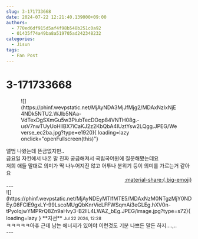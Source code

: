 ```yaml
---
slug: 3-171733668
date: 2024-07-22 12:21:40.139000+09:00
authors:
  - 770ed6df915d5af4f98b548b251c0a92
  - 01435f74a49ba8a519705ad242348232
categories:
  - Jisun
tags:
  - Fan Post
---
```


# 3-171733668

<div class="post-container" markdown="1">
<div class="content-container md-sidebar__scrollwrap" markdown="1">


<figure markdown="1">
![](https://phinf.wevpstatic.net/MjAyNDA3MjJfMjg2/MDAxNzIxNjE4NDk5NTU2.WJlb5NAa-VdTexDgSXmGu5w3PiubTecDOqp84VNTH08g.-usV7nwTUyUoHllBX7iCaKJ2z2KbQbA4IUztYsw2LQgg.JPEG/Weverse_ec2ba.jpg?type=e1920){ loading=lazy onclick="openFullscreen(this)"}
</figure>
앨범 나왔는데 뜬금없지만..<br>금요일 자컨에서 나온 말 진짜 궁금해져서 국립국어원에 질문해봤는데요<br>저희 애들 말대로 의미가 딱 나누어지진 않고 어투나 분위기 등이 의미를 가르는거 같아요

</div>
</div>

<div style="text-align: right;" markdown="1">
<a href="https://weverse.io/fromis9/fanpost/3-171733668" style="text-align: right;">:material-share:{.big-emoji}</a>
</div>
---

<div class="comments-container md-sidebar__scrollwrap" markdown="1">
<div class="comment" markdown="1">
<div class='id-container' markdown="1">
![](https://phinf.wevpstatic.net/MjAyNDEyMTlfMTE5/MDAxNzM0NTgzMjY0NDEy.08FClE9gxLY-99LscoMUgQbKnrVicLFFWSqmAi3eGLEg.hXV0n-tPyoIqjwYMPRrQ8Zn9aHvy3-B2llL4LWAZ_bEg.JPEG/image.jpg?type=s72){ loading=lazy }
**<span class="artist">지선</span>** <small>Jul 22 2024, 12:28</small><br>
</div>
<div class='comment-body' markdown="1">
ㅋㅋㅋㅋㅋ아휴 근데 남는 에너지가 있어야 이런것도 기분 나쁘든 말든 하지....,..
</div>
</div>
</div>
---

